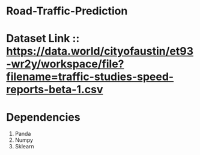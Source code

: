 # Road-Traffic-Prediction

# Dataset Link ::  https://data.world/cityofaustin/et93-wr2y/workspace/file?filename=traffic-studies-speed-reports-beta-1.csv 

# Dependencies 

1. Panda
2. Numpy
3. Sklearn
